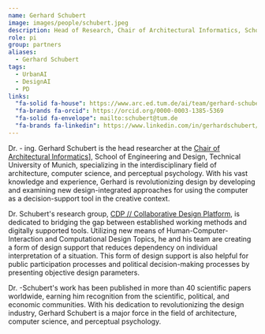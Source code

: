 ```yaml
---
name: Gerhard Schubert
image: images/people/schubert.jpeg
description: Head of Research, Chair of Architectural Informatics, School of design and Engineering, TU Munich
role: pi
group: partners
aliases:
  - Gerhard Schubert
tags:
  - UrbanAI
  - DesignAI
  - PD
links:
  "fa-solid fa-house": https://www.arc.ed.tum.de/ai/team/gerhard-schubert/
  "fa-brands fa-orcid": https://orcid.org/0000-0003-1385-5369
  "fa-solid fa-envelope": mailto:schubert@tum.de
  "fa-brands fa-linkedin": https://www.linkedin.com/in/gerhardschubert/
---
```


Dr. - ing. Gerhard Schubert is the head researcher at the [Chair of Architectural Informatics](https://www.arc.ed.tum.de/en/ai/current-affairs/)], School of Engineering and Design, Technical University of Munich, specializing in the interdisciplinary field of architecture, computer science, and perceptual psychology. With his vast knowledge and experience, Gerhard is revolutionizing design by developing and examining new design-integrated approaches for using the computer as a decision-support tool in the creative context.   

Dr. Schubert's research group, [CDP // Collaborative Design Platform](https://cdp.ai.ar.tum.de/), is dedicated to bridging the gap between established working methods and digitally supported tools. Utilizing new means of Human-Computer-Interaction and Computational Design Topics, he and his team are creating a form of design support that reduces dependency on individual interpretation of a situation. This form of design support is also helpful for public participation processes and political decision-making processes by presenting objective design parameters. 

Dr. -Schubert's work has been published in more than 40 scientific papers worldwide, earning him recognition from the scientific, political, and economic communities. With his dedication to revolutionizing the design industry, Gerhard Schubert is a major force in the field of architecture, computer science, and perceptual psychology.